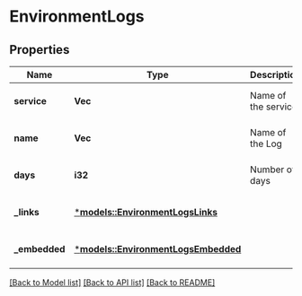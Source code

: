 # EnvironmentLogs

## Properties
Name | Type | Description | Notes
------------ | ------------- | ------------- | -------------
**service** | **Vec<String>** | Name of the service | [optional] [default to None]
**name** | **Vec<String>** | Name of the Log | [optional] [default to None]
**days** | **i32** | Number of days | [optional] [default to None]
**_links** | [***models::EnvironmentLogsLinks**](EnvironmentLogs__links.md) |  | [optional] [default to None]
**_embedded** | [***models::EnvironmentLogsEmbedded**](EnvironmentLogs__embedded.md) |  | [optional] [default to None]

[[Back to Model list]](../README.md#documentation-for-models) [[Back to API list]](../README.md#documentation-for-api-endpoints) [[Back to README]](../README.md)


